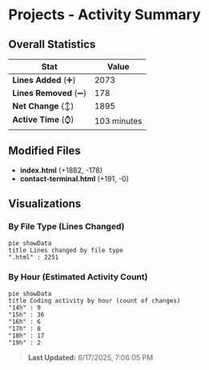 # Projects - Activity Summary 

## Overall Statistics

| Stat                   | Value                                                             |
| ---------------------- | ----------------------------------------------------------------- |
| **Lines Added** (➕)   | 2073                                          |
| **Lines Removed** (➖) | 178                                        |
| **Net Change** (↕)    | 1895                |
| **Active Time** (⌚)   | 103 minutes |


## Modified Files
- **index.html** (+1882, -178)
- **contact-terminal.html** (+191, -0)

## Visualizations

### By File Type (Lines Changed)

```mermaid
pie showData
title Lines changed by file type
".html" : 2251
```

### By Hour (Estimated Activity Count)

```mermaid
pie showData
title Coding activity by hour (count of changes)
"14h" : 9
"15h" : 36
"16h" : 6
"17h" : 8
"18h" : 17
"19h" : 2
```


> **Last Updated:** 6/17/2025, 7:06:05 PM